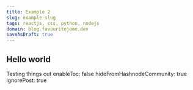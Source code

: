 ```yaml
---
title: Example 2
slug: example-slug
tags: reactjs, css, python, nodejs
domain: blog.favouritejome.dev
saveAsDraft: true
---
```

## Hello world

Testing things out
enableToc: false
hideFromHashnodeCommunity: true
ignorePost: true
